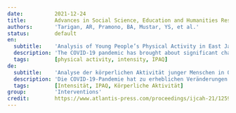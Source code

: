```yaml
---
date:          2021-12-24
title:         Advances in Social Science, Education and Humanities Research
authors:       'Tarigan, AR, Pramono, BA, Mustar, YS, et al.'
status:        default
en:
  subtitle:    'Analysis of Young People’s Physical Activity in East Java During the Covid-19 Pandemic'
  description: 'The COVID-19 pandemic has brought about significant changes in human movement activities. My activities, especially physical activity, are one of the non-pharmacological N77 treatments that can have a positive impact on humans. This study aims to determine the biological activities carried out by adolescents in East Java. One hundred twenty-eight youths in East Java aged 19-24 years participated in this study. This study uses a survey method in data collection. The questionnaire used the International Physical Activity Questionnaire (IPAQ). The results showed that, on average, the respondents did high and moderate-intensity physical activity three times a week. In comparison, the low intensity was carried out four times a week according to the duration of exercise that people did in 30 minutes of 60 minutes and only moved. An average of 2 hours per day for sitting activity. The conclusion in this study is that respondents combine physical exercise that aims to improve performance. This is very unprofitable if done during a pandemic if the respondent does not balance the training load and the volume of activity carried out with adequate rest and nutrition.'
  tags:        [physical activity, intensity, IPAQ]
de:
  subtitle:    'Analyse der körperlichen Aktivität junger Menschen in Ostjava während der Covid-19-Pandemie'
  description: 'Die COVID-19-Pandemie hat zu erheblichen Veränderungen der menschlichen Bewegungsaktivitäten geführt. Meine Aktivitäten, insbesondere körperliche Aktivität, sind eine der nicht-pharmakologischen N77-Behandlungen, die einen positiven Einfluss auf den Menschen haben können. Ziel dieser Studie ist es, die biologischen Aktivitäten von Jugendlichen in Ost-Java zu ermitteln. Einhundertachtundzwanzig Jugendliche in Ost-Java im Alter von 19-24 Jahren nahmen an dieser Studie teil. In dieser Studie wurde eine Umfragemethode zur Datenerhebung verwendet. Für den Fragebogen wurde der Internationale Fragebogen zur körperlichen Aktivität (IPAQ) verwendet. Die Ergebnisse zeigten, dass sich die Befragten im Durchschnitt dreimal pro Woche mit hoher und mittlerer Intensität körperlich betätigten. Im Vergleich dazu wurde die niedrige Intensität viermal pro Woche durchgeführt, entsprechend der Dauer der Übung, die die Personen in 30 Minuten von 60 Minuten machten und sich nur bewegten. Durchschnittlich 2 Stunden pro Tag für sitzende Tätigkeit. Die Schlussfolgerung aus dieser Studie ist, dass die Befragten körperliche Bewegung mit dem Ziel der Leistungssteigerung kombinieren. Dies ist während einer Pandemie sehr unrentabel, wenn der Befragte die Trainingsbelastung und den Umfang der durchgeführten Aktivität nicht mit ausreichender Ruhe und Ernährung ausgleicht.' 
  tags:        [Intensität, IPAQ, Körperliche Aktivität]
group:         'Interventions'
credit:        https://www.atlantis-press.com/proceedings/ijcah-21/125967544
---
```

